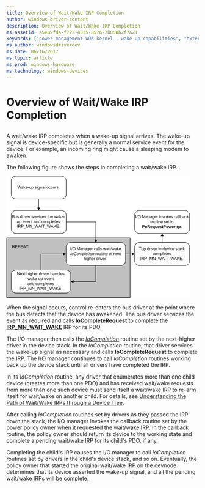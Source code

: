 ```yaml
---
title: Overview of Wait/Wake IRP Completion
author: windows-driver-content
description: Overview of Wait/Wake IRP Completion
ms.assetid: a5e09fda-f722-4335-8576-7b058b2f7a21
keywords: ["power management WDK kernel , wake-up capabilities", "external wake signals WDK", "awakening devices", "wake-up capabilities WDK power management", "device wake ups WDK power management", "IRP_MN_WAIT_WAKE", "wait/wake IRPs WDK power management , completing"]
ms.author: windowsdriverdev
ms.date: 06/16/2017
ms.topic: article
ms.prod: windows-hardware
ms.technology: windows-devices
---
```


# Overview of Wait/Wake IRP Completion


## <a href="" id="ddk-overview-of-wait-wake-irp-completion-kg"></a>


A wait/wake IRP completes when a wake-up signal arrives. The wake-up signal is device-specific but is generally a normal service event for the device. For example, an incoming ring might cause a sleeping modem to awaken.

The following figure shows the steps in completing a wait/wake IRP.

![steps for completing a wait/wake irp](images/comp-waitwake.png)

When the signal occurs, control re-enters the bus driver at the point where the bus detects that the device has awakened. The bus driver services the event as required and calls [**IoCompleteRequest**](https://msdn.microsoft.com/library/windows/hardware/ff548343) to complete the [**IRP\_MN\_WAIT\_WAKE**](https://msdn.microsoft.com/library/windows/hardware/ff551766) IRP for its PDO.

The I/O manager then calls the [*IoCompletion*](https://msdn.microsoft.com/library/windows/hardware/ff548354) routine set by the next-higher driver in the device stack. In the *IoCompletion* routine, that driver services the wake-up signal as necessary and calls **IoCompleteRequest** to complete the IRP. The I/O manager continues to call *IoCompletion* routines working back up the device stack until all drivers have completed the IRP.

In its *IoCompletion* routine, any driver that enumerates more than one child device (creates more than one PDO) and has received wait/wake requests from more than one such device must send itself a wait/wake IRP to re-arm itself for wait/wake on another child. For details, see [Understanding the Path of Wait/Wake IRPs through a Device Tree](understanding-the-path-of-wait-wake-irps-through-a-device-tree.md).

After calling *IoCompletion* routines set by drivers as they passed the IRP down the stack, the I/O manager invokes the callback routine set by the power policy owner when it requested the wait/wake IRP. In the callback routine, the policy owner should return its device to the working state and complete a pending wait/wake IRP for its child's PDO, if any.

Completing the child's IRP causes the I/O manager to call *IoCompletion* routines set by drivers in the child's device stack, and so on. Eventually, the policy owner that started the original wait/wake IRP on the devnode determines that its device asserted the wake-up signal, and all the pending wait/wake IRPs will be complete.

 

 




